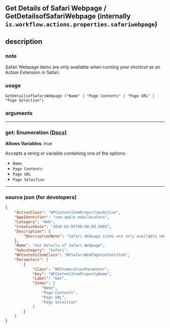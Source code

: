 
## Get Details of Safari Webpage / GetDetailsofSafariWebpage (internally `is.workflow.actions.properties.safariwebpage`)


## description

### note

Safari Webpage items are only available when running your shortcut as an Action Extension in Safari.


### usage
```
GetDetailsofSafariWebpage ("Name" | "Page Contents" | "Page URL" | "Page Selection")
```

### arguments

---

### get: Enumeration [(Docs)](https://pfgithub.github.io/shortcutslang/gettingstarted#enum-select-field)
**Allows Variables**: true



Accepts a string 
or variable
containing one of the options:

- `Name`
- `Page Contents`
- `Page URL`
- `Page Selection`

---

### source json (for developers)

```json
{
	"ActionClass": "WFContentItemPropertiesAction",
	"AppIdentifier": "com.apple.mobilesafari",
	"Category": "Web",
	"CreationDate": "2016-03-07T08:00:00.000Z",
	"Description": {
		"DescriptionNote": "Safari Webpage items are only available when running your shortcut as an Action Extension in Safari."
	},
	"Name": "Get Details of Safari Webpage",
	"Subcategory": "Safari",
	"WFContentItemClass": "WFSafariWebPageContentItem",
	"Parameters": [
		{
			"Class": "WFEnumerationParameter",
			"Key": "WFContentItemPropertyName",
			"Label": "Get",
			"Items": [
				"Name",
				"Page Contents",
				"Page URL",
				"Page Selection"
			]
		}
	]
}
```
